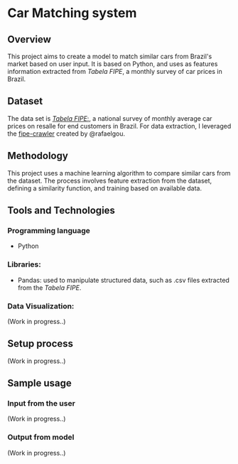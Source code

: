 # Car Matching system

## Overview

This project aims to create a model to match similar cars from Brazil's market based on user input. It is based on Python, and uses as features information extracted from *Tabela FIPE*, a monthly survey of car prices in Brazil.

## Dataset
The data set is [*Tabela FIPE*:](https://veiculos.fipe.org.br), a national survey of monthly average car prices on resalle for end customers in Brazil.
For data extraction, I leveraged the [fipe-crawler](https://github.com/rafaelgou/fipe-crawler/) created by @rafaelgou.

## Methodology

This project uses a machine learning algorithm to compare similar cars from the dataset. The process involves feature extraction from the dataset, defining a similarity function, and training based on available data.

## Tools and Technologies

### Programming language

- Python

### Libraries:

- Pandas: used to manipulate structured data, such as .csv files extracted from the *Tabela FIPE*.

### Data Visualization:

(Work in progress..)

## Setup process

(Work in progress..)

## Sample usage

### Input from the user

(Work in progress..)

### Output from model

(Work in progress..)
